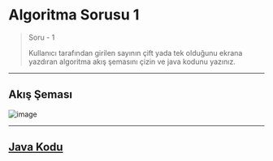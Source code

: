 # Algoritma Sorusu 1
> Soru - 1
> 
> Kullanıcı tarafından girilen sayının çift yada tek olduğunu ekrana yazdıran algoritma akış şemasını çizin ve java kodunu yazınız.
>  

---
## Akış Şeması
![image](https://user-images.githubusercontent.com/63202456/147883400-bd61397a-45e8-4f9d-b3f8-314c8bb46fbf.png)


---

## [Java Kodu](https://github.com/yusufYAZICI155/10-Ornek-Algoritma-Sorulari/blob/main/Soru1/src/soru1/Soru1.java)

